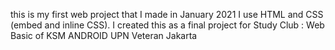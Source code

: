 this is my first web project that I made in January 2021
I use HTML and CSS (embed and inline CSS). I created this as a final project for Study Club : Web Basic of KSM ANDROID UPN Veteran Jakarta

